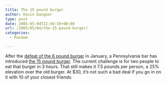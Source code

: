 ```yaml
---
title: The 15 pound burger
author: Kevin Dangoor
type: post
date: 2005-05-04T22:56:59+00:00
url: /2005/05/04/the-15-pound-burger/
categories:
  - Random

---
```

After the [defeat of the 6 pound burger][1] in January, a Pennsylvania bar has introduced [the 15 pound burger][2]. The current challenge is for two people to eat that burger in 3 hours. That still makes it 7.5 pounds per person, a 25% elevation over the old burger. At $30, it&#8217;s not such a bad deal if you go in on it with 10 of your closest friends.

 [1]: http://www.blueskyonmars.com/archives/2005/01/18/thats_a_big_burger.html
 [2]: http://money.cnn.com/2005/05/03/pf/biggest_burger/index.htm?section=money_topstories
